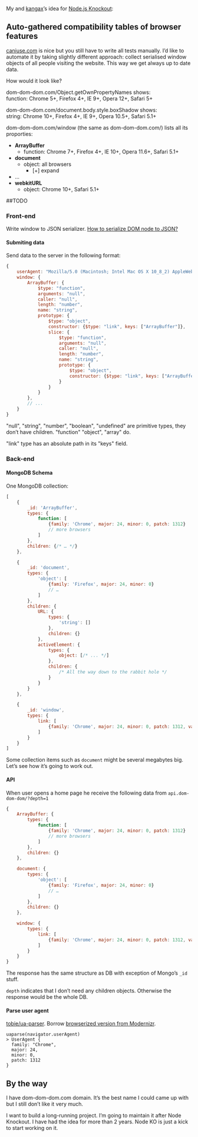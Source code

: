 My and [kangax](https://github.com/kangax)’s idea for [Node.js Knockout](http://nodeknockout.com/):

## Auto-gathered compatibility tables of browser features

[caniuse.com](http://caniuse.com/) is nice but you still have to write all tests manually. I’d like to automate it by taking slightly different approach: collect serialised window objects of all people visiting the website. This way we get always up to date data.

How would it look like?

dom-dom-dom.com/Object.getOwnPropertyNames shows:  
function: Chrome 5+, Firefox 4+, IE 9+, Opera 12+, Safari 5+

dom-dom-dom.com/document.body.style.boxShadow shows:  
string: Chrome 10+, Firefox 4+, IE 9+, Opera 10.5+, Safari 5.1+

dom-dom-dom.com/window (the same as dom-dom-dom.com/) lists all its proporties:

- **ArrayBuffer**
  - function: Chrome 7+, Firefox 4+, IE 10+, Opera 11.6+, Safari 5.1+
- **document**
  - object: all browsers
    - [+] expand
- ...
- **webkitURL** 
  - object: Chrome 10+, Safari 5.1+

##TODO

### Front-end

Write window to JSON serializer. [How to serialize DOM node to JSON?](http://stackoverflow.com/questions/2303713/how-to-serialize-dom-node-to-json)

#### Submiting data

Send data to the server in the following format:

```javascript
{
	userAgent: "Mozilla/5.0 (Macintosh; Intel Mac OS X 10_8_2) AppleWebKit/537.17 (KHTML, like Gecko) Chrome/24.0.1312.5 Safari/537.17",
	window: {
		ArrayBuffer: {
			$type: "function",
			arguments: "null",
			caller: "null",
			length: "number",
			name: "string",
			prototype: {
				$type: "object",
				constructor: {$type: "link", keys: ["ArrayBuffer"]},
				slice: {
					$type: "function",
					arguments: "null",
					caller: "null",
					length: "number",
					name: "string",
					prototype: {
						$type: "object",
						constructor: {$type: "link", keys: ["ArrayBuffer", "prototype", "slice"]}
					}
				}
			}
		},
		// ...
	}
}
```

"null", "string", "number", "boolean", "undefined" are primitive types, they don’t have children. "function" "object", "array" do.

"link" type has an absolute path in its "keys" field.


### Back-end

#### MongoDB Schema

One MongoDB collection:

```javascript
[
	{
		_id: 'ArrayBuffer',
		types: {
			function: [
				{family: 'Chrome', major: 24, minor: 0, patch: 1312}
				// more browsers
			]
		},
		children: {/* … */}
	},

	{
		_id: 'document',
		types: {
			'object': [
				{family: 'Firefox', major: 24, minor: 0}
				// …
			]
		},
		children: {
			URL: {
				types: {
					'string': []
				},
				children: {}
			},
			activeElement: {
				types: {
					object: [/* ... */]
				},
				children: {
					/* All the way down to the rabbit hole */
				}
			}
		}
	},

	{
		_id: 'window',
		types: {
			link: [
				{family: 'Chrome', major: 24, minor: 0, patch: 1312, value: '/'}
			]
		}
	}
]
```

Some collection items such as `document` might be several megabytes big. Let’s see how it’s going to work out.


#### API

When user opens a home page he receive the following data from `api.dom-dom-dom/?depth=1`

```javascript
{
	ArrayBuffer: {
		types: {
			function: [
				{family: 'Chrome', major: 24, minor: 0, patch: 1312}
				// more browsers
			]
		},
		children: {}
	},

	document: {
		types: {
			'object': [
				{family: 'Firefox', major: 24, minor: 0}
				// …
			]
		},
		children: {}
	},

	window: {
		types: {
			link: [
				{family: 'Chrome', major: 24, minor: 0, patch: 1312, value: '/'}
			]
		}
	}
}
```

The response has the same structure as DB with exception of Mongo’s `_id` stuff.

`depth` indicates that I don’t need any children objects. Otherwise the response would be the whole DB. 


#### Parse user agent

[tobie/ua-parser](https://github.com/tobie/ua-parser). Borrow [browserized version from Modernizr](http://modernizr.github.com/Modernizr/modernizr-git/test/js/lib/uaparser.js).

    uaparse(navigator.userAgent)
    > UserAgent {
      family: "Chrome",
      major: 24,
	  minor: 0,
	  patch: 1312
	}

## By the way

I have dom-dom-dom.com domain. It’s the best name I could came up with but I still don’t like it very much.

I want to build a long-running project. I’m going to maintain it after Node Knockout. I have had the idea for more than 2 years. Node KO is just a kick to start working on it.